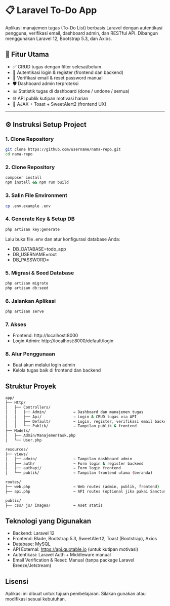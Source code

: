 # 📋 Laravel To-Do App

Aplikasi manajemen tugas (To-Do List) berbasis Laravel dengan autentikasi pengguna, verifikasi email, dashboard admin, dan RESTful API. Dibangun menggunakan Laravel 12, Bootstrap 5.3, dan Axios.

## 🚀 Fitur Utama

- ✅ CRUD tugas dengan filter selesai/belum
- 🔐 Autentikasi login & register (frontend dan backend)
- 📧 Verifikasi email & reset password manual
- 🛡️ Dashboard admin terproteksi
- 📊 Statistik tugas di dashboard (done / undone / semua)
- 🌐 API publik kutipan motivasi harian
- 🔄 AJAX + Toast + SweetAlert2 (frontend UX)

---

## ⚙️ Instruksi Setup Project

### 1. Clone Repository
```bash
git clone https://github.com/username/nama-repo.git
cd nama-repo
```

### 2. Clone Repository
```bash
composer install
npm install && npm run build
```

### 3. Salin File Environment
```bash
cp .env.example .env
```

### 4. Generate Key & Setup DB
```bash
php artisan key:generate
```
Lalu buka file .env dan atur konfigurasi database Anda:
- DB_DATABASE=todo_app
- DB_USERNAME=root
- DB_PASSWORD=

### 5. Migrasi & Seed Database
```bash
php artisan migrate
php artisan db:seed
```

### 6. Jalankan Aplikasi
```bash
php artisan serve
```

### 7. Akses
- Frontend: http://localhost:8000
- Login Admin: http://localhost:8000/default/login

### 8. Alur Penggunaan
- Buat akun melalui login admin
- Kelola tugas baik di frontend dan backend 

## Struktur Proyek
```bash
app/
├── Http/
│   ├── Controllers/
│   │   ├── Admin/            → Dashboard dan manajemen tugas
│   │   ├── Api/              → Login & CRUD tugas via API
│   │   ├── Default/          → Login, register, verifikasi email backend
│   │   └── Publik/           → Tampilan publik & frontend
├── Models/
│   ├── Admin/ManajemenTask.php
│   └── User.php

resources/
├── views/
│   ├── admin/                → Tampilan dashboard admin
│   ├── auth/                 → Form login & register backend
│   ├── authapi/              → Form login frontend
│   └── publik/               → Tampilan frontend utama (beranda)

routes/
├── web.php                   → Web routes (admin, publik, frontend)
├── api.php                   → API routes (optional jika pakai Sanctum)

public/
├── css/ js/ images/          → Aset statis
```

## Teknologi yang Digunakan
- Backend: Laravel 12
- Frontend: Blade, Bootstrap 5.3, SweetAlert2, Toast (Bootstrap), Axios
- Database: MySQL
- API External: https://api.quotable.io (untuk kutipan motivasi)
- Autentikasi: Laravel Auth + Middleware manual
- Email Verification & Reset: Manual (tanpa package Laravel Breeze/Jetstream)

## Lisensi
Aplikasi ini dibuat untuk tujuan pembelajaran. Silakan gunakan atau modifikasi sesuai kebutuhan.
